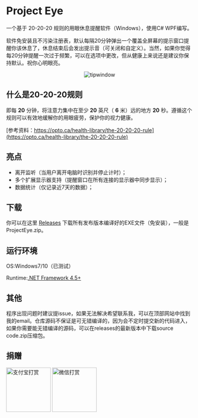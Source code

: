 # Project Eye

一个基于 20-20-20 规则的用眼休息提醒软件（Windows），使用C# WPF编写。

软件免安装且不污染注册表，默认每隔20分钟弹出一个覆盖全屏幕的提示窗口提醒你该休息了，休息结束后会发出提示音（可关闭和自定义）。当然，如果你觉得每20分钟提醒一次过于频繁，可以在选项中更改，但从健康上来说还是建议你保持默认。祝你心明眼亮。

<p align="center">
  <img alt="tipwindow" src="https://raw.githubusercontent.com/Planshit/ProjectEye/master/screenshot/tipwindow.jpg">
</p>

## 什么是20-20-20规则

即每 **20** 分钟，将注意力集中在至少 **20** 英尺（ **6** 米）远的地方 **20** 秒。遵循这个规则可以有效地缓解你的用眼疲劳，保护你的视力健康。

[参考资料：https://opto.ca/health-library/the-20-20-20-rule](https://opto.ca/health-library/the-20-20-20-rule)

## 亮点

- 离开监听（当用户离开电脑时识别并停止计时）；
- 多个扩展显示器支持（提醒窗口在所有连接的显示器中同步显示）；
- 数据统计（仅记录近7天的数据）；

## 下载

你可以在这里 [Releases](https://github.com/Planshit/ProjectEye/releases) 下载所有发布版本编译好的EXE文件（免安装），一般是ProjectEye.zip。

## 运行环境

OS:Windows7/10（已测试）

Runtime:[.NET Framework 4.5+](https://dotnet.microsoft.com/download/dotnet-framework)

## 其他

程序出现问题时建议提issue，如果无法解决希望联系我，可以在顶部网站中找到我的email。仓库源码不保证是可无错编译的，因为会不定时提交新的代码进入，如果你需要能无错编译的源码，可以在releases的最新版本中下载source code.zip压缩包。

## 捐赠

<p>
  <img alt="支付宝打赏" src="https://raw.githubusercontent.com/thelittlepandaisbehind/thelittlepandaisbehind.github.io/master/images/alipay.jpg" width="120">
  <img alt="微信打赏" src="https://raw.githubusercontent.com/thelittlepandaisbehind/thelittlepandaisbehind.github.io/master/images/weixin.jpg" width="120">
</p>